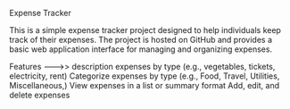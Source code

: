 
Expense Tracker

This is a simple expense tracker project designed to help individuals keep track of their expenses. The project is hosted on GitHub and provides a basic web application interface for managing and organizing expenses.

Features --->>
description expenses by type (e.g., vegetables, tickets, electricity, rent)
Categorize expenses by type (e.g., Food, Travel, Utilities, Miscellaneous,)
View expenses in a list or summary format
Add, edit, and delete expenses
